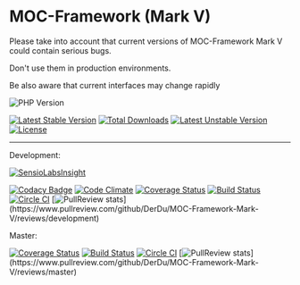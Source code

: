 MOC-Framework (Mark V)
======================

Please take into account that current versions of MOC-Framework Mark V could contain serious bugs.

Don't use them in production environments.

Be also aware that current interfaces may change rapidly

![PHP Version](https://img.shields.io/badge/php-5.4-ff69b4.svg)

[![Latest Stable Version](https://poser.pugx.org/moc-framework/mark-v/v/stable)](https://packagist.org/packages/moc-framework/mark-v) 
[![Total Downloads](https://poser.pugx.org/moc-framework/mark-v/downloads)](https://packagist.org/packages/moc-framework/mark-v) 
[![Latest Unstable Version](https://poser.pugx.org/moc-framework/mark-v/v/unstable)](https://packagist.org/packages/moc-framework/mark-v) 
[![License](https://poser.pugx.org/moc-framework/mark-v/license)](https://packagist.org/packages/moc-framework/mark-v)

-----

Development:

[![SensioLabsInsight](https://insight.sensiolabs.com/projects/4c5ba9a5-cbe2-4a8b-94ba-1596edd99c53/big.png)](https://insight.sensiolabs.com/projects/4c5ba9a5-cbe2-4a8b-94ba-1596edd99c53)

[![Codacy Badge](https://www.codacy.com/project/badge/54e9716e81e4449c893f95e89a1d0c5d)](https://www.codacy.com/app/gerdchristian-kunze/MOC-Framework-Mark-V)
[![Code Climate](https://codeclimate.com/github/DerDu/MOC-Framework-Mark-V/badges/gpa.svg)](https://codeclimate.com/github/DerDu/MOC-Framework-Mark-V)
[![Coverage Status](https://coveralls.io/repos/DerDu/MOC-Framework-Mark-V/badge.svg?branch=development)](https://coveralls.io/r/DerDu/MOC-Framework-Mark-V?branch=development)
[![Build Status](https://travis-ci.org/DerDu/MOC-Framework-Mark-V.svg?branch=development)](https://travis-ci.org/DerDu/MOC-Framework-Mark-V)
[![Circle CI](https://circleci.com/gh/DerDu/MOC-Framework-Mark-V/tree/development.svg?style=shield)](https://circleci.com/gh/DerDu/MOC-Framework-Mark-V/tree/development)
[![PullReview stats](https://www.pullreview.com/github/DerDu/MOC-Framework-Mark-V/badges/development.svg?)](https://www.pullreview.com/github/DerDu/MOC-Framework-Mark-V/reviews/development)

Master:

[![Coverage Status](https://coveralls.io/repos/DerDu/MOC-Framework-Mark-V/badge.svg?branch=master)](https://coveralls.io/r/DerDu/MOC-Framework-Mark-V?branch=master)
[![Build Status](https://travis-ci.org/DerDu/MOC-Framework-Mark-V.svg?branch=master)](https://travis-ci.org/DerDu/MOC-Framework-Mark-V)
[![Circle CI](https://circleci.com/gh/DerDu/MOC-Framework-Mark-V/tree/master.svg?style=shield)](https://circleci.com/gh/DerDu/MOC-Framework-Mark-V/tree/master)
[![PullReview stats](https://www.pullreview.com/github/DerDu/MOC-Framework-Mark-V/badges/master.svg?)](https://www.pullreview.com/github/DerDu/MOC-Framework-Mark-V/reviews/master)
